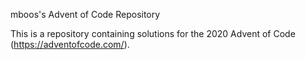 mboos's Advent of Code Repository

This is a repository containing solutions for the 2020 Advent of Code
(https://adventofcode.com/).
